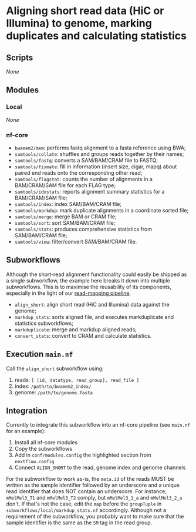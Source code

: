 # Aligning short read data (HiC or Illumina) to genome, marking duplicates and calculating statistics

## Scripts

_None_

## Modules

### Local

_None_

### nf-core

- `bwamem2/mem`: performs fastq alignment to a fasta reference using BWA;
- `samtools/collate`: shuffles and groups reads together by their names;
- `samtools/fastq`: converts a SAM/BAM/CRAM file to FASTQ;
- `samtools/fixmate`: fill in information (insert size, cigar, mapq) about paired end reads onto the corresponding other read;
- `samtools/flagstat`: counts the number of alignments in a BAM/CRAM/SAM file for each FLAG type;
- `samtools/idxstats`: reports alignment summary statistics for a BAM/CRAM/SAM file;
- `samtools/index`: index SAM/BAM/CRAM file;
- `samtools/markdup`: mark duplicate alignments in a coordinate sorted file;
- `samtools/merge`: merge BAM or CRAM file;
- `samtools/sort`: sort SAM/BAM/CRAM file;
- `samtools/stats`: produces comprehensive statistics from SAM/BAM/CRAM file;
- `samtools/view`: filter/convert SAM/BAM/CRAM file.

## Subworkflows

Although the short-read alignment functionality could easily be shipped as a single subworkflow, the example here breaks it down into multiple subworkflows.
This is to maximise the reusability of its components, especially in the light of our [read-mapping pipeline](https://github.com/sanger-tol/readmapping).

- `align_short`: align short read (HiC and Illumina) data against the genome;
- `markdup_stats`: sorts aligned file, and executes markduplicate and statistics subworkflows;
- `markduplicate`: merge and markdup aligned reads;
- `convert_stats`: convert to CRAM and calculate statistics.

## Execution `main.nf`

Call the `align_short` subworkflow using:

1. reads: `[ [id, datatype, read_group], read_file ]`
2. index: `/path/to/bwamem2_index/`
3. genome: `/path/to/genome.fasta`

## Integration

Currently to integrate this subworkflow into an nf-core pipeline (see `main.nf` for an example):

1. Install all nf-core modules
2. Copy the subworkflows
3. Add in `conf/modules.config` the highlighted section from `nextflow.config`
4. Connect `ALIGN_SHORT` to the read, genome index and genome channels

For the subworkflow to work as-is, the `meta.id` of the reads MUST be written as the sample identifier followed by an underscore and a unique read identifier that does NOT contain an underscore. For instance, `mMelMel3_T1` and `mMelMel3_T2` comply, but `mMelMel3_1_a` and `mMelMel3_2_a` don't.
If that's not the case, edit the `map` before the `groupTuple` in `subworkflows/local/markdup_stats.nf` accordingly.
Although not a requirement of the subworkflow, you probably want to make sure that the sample identifier is the same as the `SM` tag in the read group.
